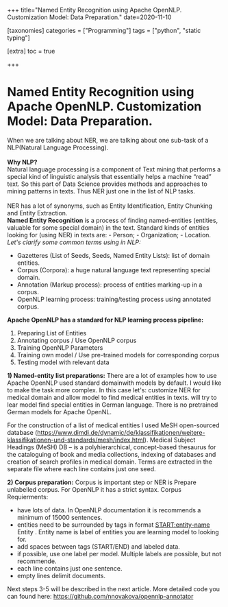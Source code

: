 +++
title="Named Entity Recognition using Apache OpenNLP. Customization Model: Data Preparation."
date=2020-11-10

[taxonomies]
categories = ["Programming"]
tags = ["python", "static typing"]

[extra]
toc = true

+++

<h1>Named Entity Recognition using Apache OpenNLP. Customization Model: Data Preparation.</h1>
When we are talking about NER, we are talking about one sub-task of a NLP(Natural Language Processing). 
<br><br><b>Why NLP?</b><br>
 Natural language processing is a component of Text mining that performs a special kind of linguistic analysis that essentially helps a machine
“read” text. So this part of Data Science provides methods and approaches to mining patterns in texts.
Thus NER just one in the list of NLP tasks.<br><br>
NER has a lot of synonyms, such as Entity Identification, Entity Chunking and Entity Extraction. 
<br>
<b>Named Entity Recognition</b> is a process of finding named-entities (entities, valuable for some special domain) in the text.
Standard kinds of entities looking for (using NER) in texts are:
- Person;
- Organization;
- Location.
<br>
<i>Let's clarify some common terms using in NLP:</i><br>

* Gazetteres (List of Seeds, Seeds, Named Entity Lists): list of domain entities. 
* Corpus (Corpora): a huge natural language text representing special domain.
* Annotation (Markup process): process of entities marking-up in a corpus.
* OpenNLP learning process: training/testing process using annotated corpus.

<b>Apache OpenNLP has a standard for NLP learning process pipeline:</b>
1) Preparing List of Entities
2) Annotating corpus / Use OpenNLP corpus
3) Training OpenNLP Parameters
4) Training own model / Use pre-trained models for corresponding corpus
5) Testing model with relevant data

<b>1) Named-entity list preparations:</b>
There are a lot of examples how to use Apache OpenNLP used standard domainwith models by default. I would like to make the task more complex. In this case let's:
customize NER for medical domain and allow model to find medical entities in texts.
will try to lear model find special entities in German language. There is no pretrained German models for Apache OpenNL.

For the construction of a list of medical entities  I used MeSH open-sourced database (https://www.dimdi.de/dynamic/de/klassifikationen/weitere-klassifikationen-und-standards/mesh/index.html).
Medical Subject Headings (MeSH) DB – is a polyhierarchical, concept-based thesaurus for the cataloguing of book and media collections, indexing of databases and creation of search profiles in medical domain.
Terms are extracted in the separate file where each line contains just one seed.

<b>2) Corpus preparation:</b>
Corpus  is important step or NER is Prepare unlabelled corpus. For OpenNLP it has a strict syntax. 
Corpus Requierments:
- have lots of data. In OpenNLP documentation it is recommends a minimum of 15000 sentences.
- entities need to be surrounded by tags in format <START:entity-name> Entity <END>.  Entity name is label of entities you are learning model to looking for.
- add spaces between tags (START/END) and labeled data.
- if possible, use one label per model. Multiple labels are possible, but not recommende.
- each line contains just one sentence. 
- empty lines delimit documents.  

Next steps 3-5 will be described in the next article.
More detailed code you can found here: https://github.com/nnovakova/opennlp-annotator







